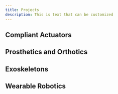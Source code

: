 ```yaml
---
title: Projects
description: This is text that can be customized
---
```


## Compliant Actuators

## Prosthetics and Orthotics

## Exoskeletons

## Wearable Robotics
